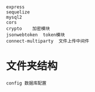 # 
    express
    sequelize
    mysql2
    cors
    crypto    加密模块
    jsonwebtoken  token模块
    connect-multiparty  文件上传中间件

# 文件夹结构
    config 数据库配置